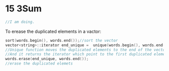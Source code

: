 # 15 3Sum
```C++
//I am doing.
```


To erease the duplicated elements in a vactor:
```C++
sort(words.begin(), words.end());//sort the vector
vector<string>::iterator end_unique =  unique(words.begin(), words.end());
//Unique function moves the duplicated elements to the end of the vector.
//And it returns the iterator which point to the first duplicated element.
words.erase(end_unique, words.end());
//erase the duplicated elemets
```
